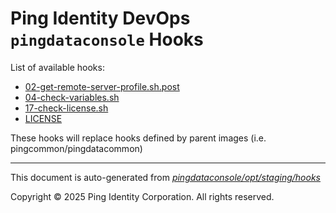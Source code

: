 
# Ping Identity DevOps `pingdataconsole` Hooks
List of available hooks:
* [02-get-remote-server-profile.sh.post](02-get-remote-server-profile.sh.post.md)
* [04-check-variables.sh](04-check-variables.sh.md)
* [17-check-license.sh](17-check-license.sh.md)
* [LICENSE](LICENSE.md)

These hooks will replace hooks defined by parent images (i.e. pingcommon/pingdatacommon)

---
This document is auto-generated from _[pingdataconsole/opt/staging/hooks](https://github.com/pingidentity/pingidentity-docker-builds/blob/master/pingdataconsole/opt/staging/hooks)_

Copyright © 2025 Ping Identity Corporation. All rights reserved.
